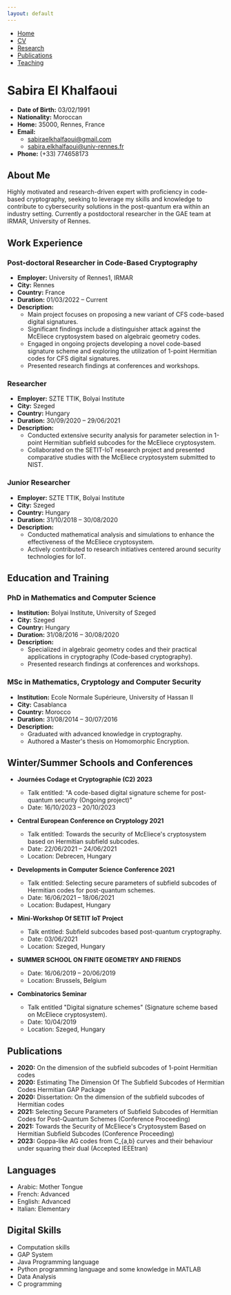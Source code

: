 ```yaml
---
layout: default
---
```


<div class="navbar">
  <ul>
    <li><a href="./index.html">Home</a></li>
    <li><a href="./cv.html" class="active">CV</a></li>
    <li><a href="./research.html">Research</a></li>
    <li><a href="./publications.html">Publications</a></li>
    <li><a href="./teaching.html">Teaching</a></li>
  </ul>
</div>

# Sabira El Khalfaoui

- **Date of Birth:** 03/02/1991
- **Nationality:** Moroccan
- **Home:** 35000, Rennes, France
- **Email:** 
  - sabiraelkhalfaoui@gmail.com
  - sabira.elkhalfaoui@univ-rennes.fr
- **Phone:** (+33) 774658173

## About Me

Highly motivated and research-driven expert with proficiency in code-based cryptography, seeking to leverage my skills and knowledge to contribute to cybersecurity solutions in the post-quantum era within an industry setting. Currently a postdoctoral researcher in the GAE team at IRMAR, University of Rennes.

## Work Experience

### Post-doctoral Researcher in Code-Based Cryptography
- **Employer:** University of Rennes1, IRMAR
- **City:** Rennes
- **Country:** France
- **Duration:** 01/03/2022 – Current
- **Description:**
  - Main project focuses on proposing a new variant of CFS code-based digital signatures.
  - Significant findings include a distinguisher attack against the McEliece cryptosystem based on algebraic geometry codes.
  - Engaged in ongoing projects developing a novel code-based signature scheme and exploring the utilization of 1-point Hermitian codes for CFS digital signatures.
  - Presented research findings at conferences and workshops.

### Researcher
- **Employer:** SZTE TTIK, Bolyai Institute
- **City:** Szeged
- **Country:** Hungary
- **Duration:** 30/09/2020 – 29/06/2021
- **Description:**
  - Conducted extensive security analysis for parameter selection in 1-point Hermitian subfield subcodes for the McEliece cryptosystem.
  - Collaborated on the SETIT-IoT research project and presented comparative studies with the McEliece cryptosystem submitted to NIST.

### Junior Researcher
- **Employer:** SZTE TTIK, Bolyai Institute
- **City:** Szeged
- **Country:** Hungary
- **Duration:** 31/10/2018 – 30/08/2020
- **Description:**
  - Conducted mathematical analysis and simulations to enhance the effectiveness of the McEliece cryptosystem.
  - Actively contributed to research initiatives centered around security technologies for IoT.

## Education and Training

### PhD in Mathematics and Computer Science
- **Institution:** Bolyai Institute, University of Szeged
- **City:** Szeged
- **Country:** Hungary
- **Duration:** 31/08/2016 – 30/08/2020
- **Description:**
  - Specialized in algebraic geometry codes and their practical applications in cryptography (Code-based cryptography).
  - Presented research findings at conferences and workshops.

### MSc in Mathematics, Cryptology and Computer Security
- **Institution:** Ecole Normale Supérieure, University of Hassan II
- **City:** Casablanca
- **Country:** Morocco
- **Duration:** 31/08/2014 – 30/07/2016
- **Description:**
  - Graduated with advanced knowledge in cryptography.
  - Authored a Master's thesis on Homomorphic Encryption.

## Winter/Summer Schools and Conferences

- **Journées Codage et Cryptographie (C2) 2023**
  - Talk entitled: "A code-based digital signature scheme for post-quantum security (Ongoing project)"
  - Date: 16/10/2023 – 20/10/2023

- **Central European Conference on Cryptology 2021**
  - Talk entitled: Towards the security of McEliece's cryptosystem based on Hermitian subfield subcodes.
  - Date: 22/06/2021 – 24/06/2021
  - Location: Debrecen, Hungary

- **Developments in Computer Science Conference 2021**
  - Talk entitled: Selecting secure parameters of subfield subcodes of Hermitian codes for post-quantum schemes.
  - Date: 16/06/2021 – 18/06/2021
  - Location: Budapest, Hungary

- **Mini-Workshop Of SETIT IoT Project**
  - Talk entitled: Subfield subcodes based post-quantum cryptography.
  - Date: 03/06/2021
  - Location: Szeged, Hungary

- **SUMMER SCHOOL ON FINITE GEOMETRY AND FRIENDS**
  - Date: 16/06/2019 – 20/06/2019
  - Location: Brussels, Belgium

- **Combinatorics Seminar**
  - Talk entitled "Digital signature schemes" (Signature scheme based on McEliece cryptosystem).
  - Date: 10/04/2019
  - Location: Szeged, Hungary

## Publications

- **2020:** On the dimension of the subfield subcodes of 1-point Hermitian codes
- **2020:** Estimating The Dimension Of The Subfield Subcodes of Hermitian Codes Hermitian GAP Package
- **2020:** Dissertation: On the dimension of the subfield subcodes of Hermitian codes
- **2021:** Selecting Secure Parameters of Subfield Subcodes of Hermitian Codes for Post-Quantum Schemes (Conference Proceeding)
- **2021:** Towards the Security of McEliece's Cryptosystem Based on Hermitian Subfield Subcodes (Conference Proceeding)
- **2023:** Goppa-like AG codes from C_{a,b} curves and their behaviour under squaring their dual (Accepted IEEEtran)

## Languages

- Arabic: Mother Tongue
- French: Advanced
- English: Advanced
- Italian: Elementary

## Digital Skills

- Computation skills
- GAP System
- Java Programming language
- Python programming language and some knowledge in MATLAB
- Data Analysis
- C programming